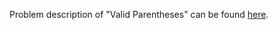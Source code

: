 Problem description of "Valid Parentheses" can be found [here](https://leetcode.com/problems/valid-parentheses/).
